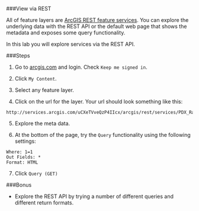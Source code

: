 ###View via REST

All of feature layers are [ArcGIS REST feature services](http://resources.arcgis.com/en/help/arcgis-rest-api/index.html#/Feature_Service/02r3000000z2000000/). You can explore the underlying data with the REST API or the default web page that shows the metadata and exposes some query functionality.

In this lab you will explore services via the REST API.

###Steps

1. Go to [arcgis.com](http://www.arcgis.com) and login. Check `Keep me signed in`.

2. Click `My Content`.

3. Select any feature layer.

4. Click on the url for the layer.  Your url should look something like this:

 ```
 http://services.arcgis.com/uCXeTVveQzP4IIcx/arcgis/rest/services/PDX_Rail_Stops/FeatureServer/0
 ```

5. Explore the meta data.

6. At the bottom of the page, try the `Query` functionality using the following settings:

 ```
 Where: 1=1
 Out Fields: *
 Format: HTML
 ```

7. Click `Query (GET)`

###Bonus
* Explore the REST API by trying a number of different queries and different return formats.